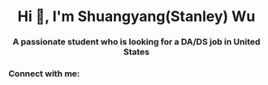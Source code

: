 <h1 align="center">Hi 👋, I'm Shuangyang(Stanley) Wu</h1>
<h3 align="center">A passionate student who is looking for a DA/DS job in United States</h3>

<h3 align="left">Connect with me:</h3>
<p align="left">
</p>
